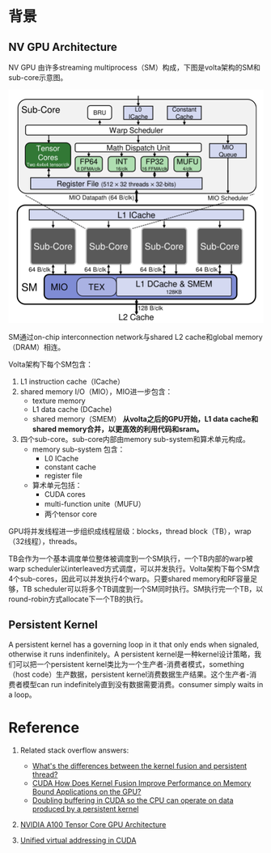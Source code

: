 # 背景

## NV GPU Architecture

NV GPU 由许多streaming multiprocess（SM）构成，下图是volta架构的SM和sub-core示意图。

<p align="center">
<img src="../figures/sm-and-sub-core-of-volta.png">
</p>

SM通过on-chip interconnection network与shared L2 cache和global memory（DRAM）相连。

Volta架构下每个SM包含：
1. L1 instruction cache（ICache）
1. shared memory I/O（MIO），MIO进一步包含：
    - texture memory
    - L1 data cache (DCache)
    - shared memory（SMEM）
    **从volta之后的GPU开始，L1 data cache和shared memory合并，以更高效的利用代码和sram。**
1. 四个sub-core。sub-core内部由memory sub-system和算术单元构成。
    - memory sub-system 包含：
      - L0 ICache
      - constant cache
      - register file
    - 算术单元包括：
      - CUDA cores
      - multi-function unite（MUFU）
      - 两个tensor core

GPU将并发线程进一步组织成线程层级：blocks，thread block（TB），wrap（32线程），threads。

TB会作为一个基本调度单位整体被调度到一个SM执行，一个TB内部的warp被warp scheduler以interleaved方式调度，可以并发执行。Volta架构下每个SM含4个sub-cores，因此可以并发执行4个warp。只要shared memory和RF容量足够，TB scheduler可以将多个TB调度到一个SM同时执行。SM执行完一个TB，以round-robin方式allocate下一个TB的执行。

## Persistent Kernel

A persistent kernel has a governing loop in it that only ends when signaled, otherwise it runs indenfinitely。A persistent kernel是一种kernel设计策略，我们可以把一个persistent kernel类比为一个生产者-消费者模式，something（host code）生产数据，persistent kernel消费数据生产结果。这个生产者-消费者模型can run indefinitely直到没有数据需要消费。consumer simply waits in a loop。

# Reference

1. Related stack overflow answers:
   - [What's the differences between the kernel fusion and persistent thread?](https://stackoverflow.com/questions/58402802/whats-the-differences-between-the-kernel-fusion-and-persistent-thread)
   - [CUDA How Does Kernel Fusion Improve Performance on Memory Bound Applications on the GPU?](https://stackoverflow.com/questions/53305830/cuda-how-does-kernel-fusion-improve-performance-on-memory-bound-applications-on/53311373#53311373)
   - [Doubling buffering in CUDA so the CPU can operate on data produced by a persistent kernel](https://stackoverflow.com/questions/33150040/doubling-buffering-in-cuda-so-the-cpu-can-operate-on-data-produced-by-a-persiste/33158954#33158954)
1. [NVIDIA A100 Tensor Core GPU Architecture](https://images.nvidia.com/aem-dam/en-zz/Solutions/data-center/nvidia-ampere-architecture-whitepaper.pdf)

1. [Unified virtual addressing in CUDA](https://docs.nvidia.com/cuda/cuda-c-best-practices-guide/#unified-virtual-addressing)